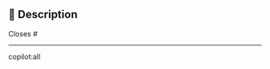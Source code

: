 <!--
Thanks for creating this pull request 🤗

Please make sure that the pull request is limited to one type (docs, feature, etc.) and keep it as small as possible. You can open multiple prs instead of opening a huge one.
-->

<!-- If this pull request closes an issue, please mention the issue number below -->

## 📑 Description

Closes # <!-- Issue # here -->

---

<!-- Don't change anything below this line -->
<!-- This section is reserved for Copilot for PRs -->
<!-- More information: https://githubnext.com/projects/copilot-for-pull-requests -->

copilot:all
